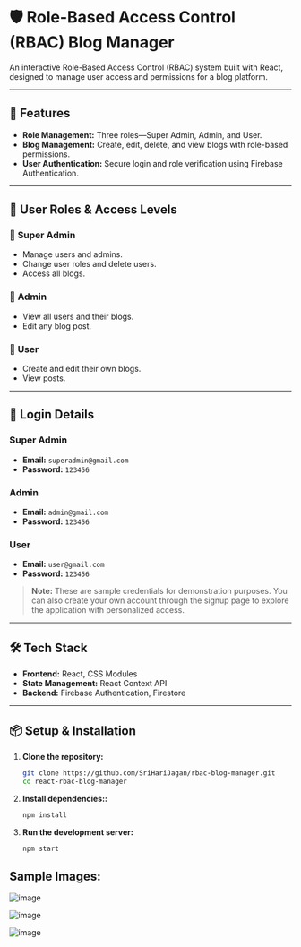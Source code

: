 # 🛡️ Role-Based Access Control (RBAC) Blog Manager

An interactive Role-Based Access Control (RBAC) system built with React, designed to manage user access and permissions for a blog platform.

---

## 🚀 Features

- **Role Management:** Three roles—Super Admin, Admin, and User.
- **Blog Management:** Create, edit, delete, and view blogs with role-based permissions.
- **User Authentication:** Secure login and role verification using Firebase Authentication.

---

## 👤 User Roles & Access Levels

### 🔹 **Super Admin**
- Manage users and admins.
- Change user roles and delete users.
- Access all blogs.

### 🔹 **Admin**
- View all users and their blogs.
- Edit any blog post.

### 🔹 **User**
- Create and edit their own blogs.
- View posts.

----

## 🔐 Login Details

### Super Admin
- **Email:** `superadmin@gmail.com`  
- **Password:** `123456`  

### Admin
- **Email:** `admin@gmail.com`  
- **Password:** `123456`  

### User
- **Email:** `user@gmail.com`  
- **Password:** `123456`  

> **Note:** These are sample credentials for demonstration purposes. You can also create your own account through the signup page to explore the application with personalized access.

----

## 🛠️ Tech Stack

- **Frontend:** React, CSS Modules
- **State Management:** React Context API
- **Backend:** Firebase Authentication, Firestore

---

## 📦 Setup & Installation

1. **Clone the repository:**
   ```bash
   git clone https://github.com/SriHariJagan/rbac-blog-manager.git
   cd react-rbac-blog-manager

2. **Install dependencies::**
   ```bash
   npm install

3. **Run the development server:**
   ```bash
   npm start


## Sample Images:

![image](https://github.com/user-attachments/assets/0dda4f9b-4696-41b8-b622-7baefee65534)


![image](https://github.com/user-attachments/assets/174b6a75-5ba6-4c6e-898a-50b68fe2f871)


![image](https://github.com/user-attachments/assets/49f64bb3-dce7-4ffd-afb1-73bd0121d724)




